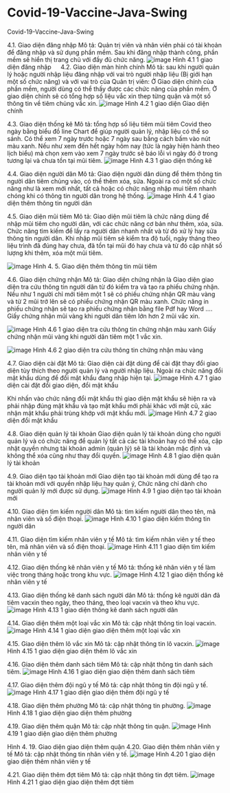 # Covid-19-Vaccine-Java-Swing
Covid-19-Vaccine-Java-Swing

4.1. Giao diện đăng nhập
Mô tả: Quản trị viên và nhân viên phải có tài khoản để đăng nhập và sử dụng phần mềm. Sau khi đăng nhập thành công, phần mềm sẽ hiển thị trang chủ với đầy đủ chức năng.
![image](https://user-images.githubusercontent.com/68956095/228419803-fd2ca1f5-d9f1-407f-82bc-8a6de8f365b1.png)
Hình 4.1 1 giao diện đăng nhập
 
4.2. Giao diện màn hình chính
Mô tả: sau khi người quản lý hoặc người nhập liệu đăng nhập với vai trò người nhập liệu (Bị giới hạn một số chức năng) và với vai trò của Quản trị viên: Ở Giao diện chính của phần mềm, người dùng có thể thấy được các chức năng của phần mềm.
Ở giao diện chính sẽ có tổng hợp số liệu vắc xin thep từng quận và một số thông tin về tiêm chủng vắc xin.
 ![image](https://user-images.githubusercontent.com/68956095/228419934-f13006bc-3115-43ac-a69e-9f1e4ecd4361.png)
Hình 4.2 1 giao diện Giao diện chính

4.3. Giao diện thống kê
Mô tả: tổng hợp số liệu tiêm mũi tiêm Covid theo ngày bằng biểu đồ line Chart để giúp người quản lý, nhập liệu có thể so sánh. Có thể xem 7 ngày trước hoặc 7 ngày sau bằng cách bấm vào nút màu xanh. Nếu như xem đến hết ngày hôm nay (tức là ngày hiện hành theo lịch biểu) mà chọn xem vào xem 7 ngày trước sẽ báo lỗi vì ngày đó ở trong tương lại và chưa tồn tại mũi tiêm.
![image](https://user-images.githubusercontent.com/68956095/228420009-16a53946-c31f-496f-86fc-72ead8e575b8.png) 
Hình 4.3 1 giao diện thống kê

4.4. Giao diện người dân
Mô tả: Giao diện người dân dùng để thêm thông tin người dân tiêm chủng vào, có thể thêm xóa, sửa. Ngoài ra có một số chức năng như là xem mới nhất, tất cả hoặc có chức năng nhập mui tiêm nhanh chóng khi có thông tin người dân trong hệ thống.
  ![image](https://user-images.githubusercontent.com/68956095/228420034-801ab24d-3ef0-44bd-9952-7eaa86649cba.png)
Hình 4.4 1 giao diện thêm thông tin người dân

4.5. Giao diện mũi tiêm
Mô tả: Giao diện mũi tiêm là chức năng dùng để nhập mũi tiêm cho người dân, với các chức năng cơ bản như thêm, xóa, sửa. Chức năng tìm kiếm để lấy ra người dân nhanh nhất và từ đó xử lý hay sửa thông tin người dân. Khi nhập mũi tiêm sẽ kiểm tra độ tuổi, ngày tháng theo liệu trình đã đúng hay chưa, đã tồn tại mũi đó hay chưa và từ đó cập nhật số lượng khi thêm, xóa một mũi tiêm.

![image](https://user-images.githubusercontent.com/68956095/228420068-72bba85c-178c-46df-971f-d6fd1bdccce5.png)
Hình 4. 5. Giao diện thêm thông tin mũi tiêm

4.6. Giao diện chứng nhận
Mô tả: Giao diện chứng nhận là Giao diện giao diện tra cứu thông tin người dân từ đó kiểm tra và tạo ra phiếu chứng nhận. Nếu như 1 người chỉ mới tiêm một 1 sẽ có phiếu chứng nhận QR màu vàng và từ 2 mũi trở lên sẽ có phiểu chứng nhận QR màu xanh. Chức năng in phiếu chứng nhận sẽ tạo ra phiếu chứng nhận bằng file Pdf hay Word ….
 
Giấy chứng nhận mũi vàng khi người dân tiêm lớn hơn 2 mũi vắc xin.
 
 ![image](https://user-images.githubusercontent.com/68956095/228420096-c4ee9eed-e46c-4998-8019-a6208d7898a5.png)
Hình 4.6 1 giao diện tra cứu thông tin chứng nhận màu xanh
Giấy chứng nhận mũi vàng khi người dân tiêm một 1 vắc xin.

  ![image](https://user-images.githubusercontent.com/68956095/228420109-2b722ad9-b5bc-4572-9f86-0ed836b842b3.png)
Hình 4.6 2 giao diện tra cứu thông tin chứng nhận màu vàng

4.7. Giao diện cài đặt
Mô tả: Giao diện cài đặt dùng để cài đặt thay đổi giao diện tùy thích theo người quản lý và người nhập liệu. Ngoài ra chức năng đổi mật khẩu dùng để đổi mật khẩu đang nhập hiện tại.
 ![image](https://user-images.githubusercontent.com/68956095/228420638-a22b8376-a237-47a0-bd81-409c95ad3048.png)
Hình 4.7 1 giao diện cài đặt đổi giao diện, đổi mật khẩu

Khi nhấn vào chức năng đổi mật khẩu thì giao diện mật khẩu sẽ hiện ra và phải nhập đúng mật khẩu và tạo mật khẩu mới phải khác với mật cũ, xác nhận mật khẩu phải trùng khớp với mật khẩu mới.
 ![image](https://user-images.githubusercontent.com/68956095/228420691-ab8b10b2-24d5-431c-8106-bf3c50c03655.png)
Hình 4.7 2 giao diện đổi mật khẩu

4.8. Giao diện quản lý tài khoản
Giao diện quản lý tài khoản dùng cho người quản lý và có chức năng để quản lý tất cả các tài khoản hay có thể xóa, cập nhật quyền nhưng tài khoản admin (quản lý) sẽ là tài khoản mặc định và không thể xóa cũng như thay đổi quyền.
 ![image](https://user-images.githubusercontent.com/68956095/228420735-aef87213-aaed-4de3-a5e0-8458f11fa2dd.png)
Hình 4.8 1 giao diện quản lý tài khoản

4.9. Giao diện tạo tài khoản mới
Giao diện tạo tài khoản mới dùng để tạo ra tài khoản mới với quyền nhập liệu hay quản ý, Chức năng chỉ dành cho người quản lý mới được sử dụng.
 ![image](https://user-images.githubusercontent.com/68956095/228420766-5c3da75f-57a8-4149-8c92-d9b8f6f9b325.png)
Hình 4.9 1 giao diện tạo tài khoản mới 

4.10. Giao diện tìm kiếm người dân
Mô tả: tìm kiếm người dân theo tên, mã nhân viên và số điện thoại.
 ![image](https://user-images.githubusercontent.com/68956095/228420791-e856afc7-1b4b-4a12-98d7-c9f06a1b9cbb.png)
Hình 4.10 1 giao diện kiếm thông tin người dân

4.11. Giao diện tìm kiếm nhân viên y tế
Mô tả: tìm kiếm nhân viên y tế theo tên, mã nhân viên và số điện thoại.
 ![image](https://user-images.githubusercontent.com/68956095/228420820-b740f90f-bc25-45b7-9ab5-d2f65ef8a107.png)
Hình 4.11 1 giao diện tìm kiếm nhân viên y tế

4.12. Giao diện thống kê nhân viên y tế
Mô tả: thống kê nhân viên y tế làm việc trong tháng hoặc trong khu vực.
 ![image](https://user-images.githubusercontent.com/68956095/228420847-2a8e5258-6507-4964-adc4-ef18768c40dc.png)
Hình 4.12 1 giao diện thống kê nhân viên y tế

4.13. Giao diện thống kê danh sách người dân
Mô tả: thống kê người dân đã tiêm vacxin theo ngày, theo tháng, theo loại vacxin và theo khu vực.
 ![image](https://user-images.githubusercontent.com/68956095/228420872-203cc66a-22a9-4b0a-82fe-ab5af6582ca3.png)
Hình 4.13 1 giao diện thông kê danh sách người dân

4.14. Giao diện thêm một loại vắc xin
Mô tả: cập nhật thông tin loại vacxin.
 ![image](https://user-images.githubusercontent.com/68956095/228420906-61e4fab2-cf13-4d25-9688-b2003c09a3ec.png)
Hình 4.14 1 giao diện giao diện thêm một loại vắc xin

4.15. Giao diện thêm lô vắc xin
Mô tả: cập nhật thông tin lô vacxin.
 ![image](https://user-images.githubusercontent.com/68956095/228420930-ba661ded-7659-41d8-9303-6c4c57ee7884.png)
Hình 4.15 1 giao diện giao diện thêm lô vắc xin

4.16. Giao diện thêm danh sách tiêm
Mô tả: cập nhật thông tin danh sách tiêm.
 ![image](https://user-images.githubusercontent.com/68956095/228420956-f6e414a3-b382-413f-b03f-07ac0e594f21.png)
Hình 4.16 1 giao diện giao diện thêm danh sách tiêm

4.17. Giao diện thêm đội ngũ y tế
Mô tả: cập nhật thông tin đội ngũ y tế.
 ![image](https://user-images.githubusercontent.com/68956095/228420995-7589f644-2a00-40b5-b415-b90bef303615.png)
Hình 4.17 1 giao diện giao diện thêm đội ngũ y tế

4.18. Giao diện thêm phường
Mô tả: cập nhật thông tin phường.
 ![image](https://user-images.githubusercontent.com/68956095/228421012-a1a6e278-94da-454c-b783-77f40abf342f.png)
Hình 4.18 1 giao diện giao diện thêm phường

4.19. Giao diện thêm quận
Mô tả: cập nhật thông tin quận.
 ![image](https://user-images.githubusercontent.com/68956095/228421029-ad8886a8-98be-4186-9859-943dd4f5f4c6.png)
Hình 4.19 1 giao diện giao diện thêm phường

Hình 4. 19. Giao diện giao diện thêm quận
4.20. Giao diện thêm nhân viên y tế
Mô tả: cập nhật thông tin nhân viên y tế.
 ![image](https://user-images.githubusercontent.com/68956095/228421053-8b7a1354-f225-4433-bae4-92a6d652a62a.png)
Hình 4.20 1 giao diện giao diện thêm nhân viên y tế 

4.21. Giao diện thêm đợt tiêm
Mô tả: cập nhật thông tin đợt tiêm.
 ![image](https://user-images.githubusercontent.com/68956095/228421077-d9e9669a-a1f8-48f8-ba71-f0a6cab4f809.png)
Hình 4.21 1 giao diện giao diện thêm đợt tiêm

